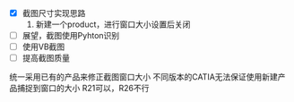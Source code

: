 - [x] 截图尺寸实现思路
    1. 新建一个product，进行窗口大小设置后关闭
- [ ] 展望，截图使用Pyhton识别
- [ ] 使用VB截图
- [ ] 提高截图质量

统一采用已有的产品来修正截图窗口大小
不同版本的CATIA无法保证使用新建产品捕捉到窗口的大小
R21可以，R26不行